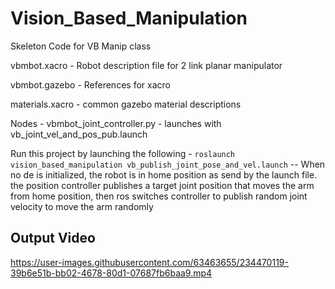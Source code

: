 # Vision_Based_Manipulation
Skeleton Code for VB Manip class

vbmbot.xacro - Robot description file for 2 link planar manipulator 

vbmbot.gazebo - References for xacro

materials.xacro - common gazebo material descriptions

Nodes - 
vbmbot_joint_controller.py - launches with vb_joint_vel_and_pos_pub.launch

Run this project by launching the following - 
`roslaunch vision_based_manipulation vb_publish_joint_pose_and_vel.launch`
-- When no de is initialized, the robot is in home position as send by the launch file. the position controller publishes a target joint position that moves the arm from home position, then ros switches controller to publish random joint velocity to move the arm randomly

## Output Video


https://user-images.githubusercontent.com/63463655/234470119-39b6e51b-bb02-4678-80d1-07687fb6baa9.mp4

